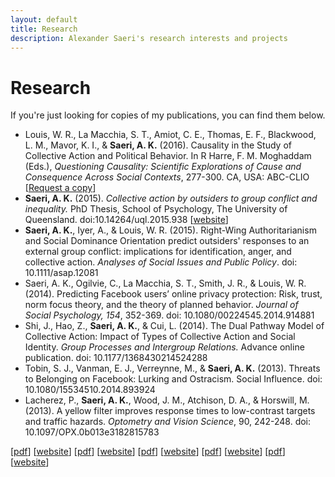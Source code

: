 ```yaml
---
layout: default
title: Research
description: Alexander Saeri's research interests and projects
---
```


# Research

If you're just looking for copies of my publications, you can find them below.

- Louis, W. R., La Macchia, S. T., Amiot, C. E., Thomas, E. F., Blackwood, L. M., Mavor, K. I., & **Saeri, A. K.** (2016). Causality in the Study of Collective Action and Political Behavior. In R Harre, F. M. Moghaddam (Eds.), *Questioning Causality: Scientific Explorations of Cause and Consequence Across Social Contexts*, 277-300. CA, USA: ABC-CLIO [[Request a copy](mailto:alexander@aksaeri.com?subject=Request%20Causality%20Chapter)]
- **Saeri, A. K.** (2015). *Collective action by outsiders to group conflict and inequality.* PhD Thesis, School of Psychology, The University of Queensland. doi:10.14264/uql.2015.938 [[website](http://dx.doi.org/http://dx.doi.org/10.14264/uql.2015.938)]
- **Saeri, A. K.**, Iyer, A., & Louis, W. R. (2015). Right-Wing Authoritarianism and Social Dominance Orientation predict outsiders' responses to an external group conflict: implications for identification, anger, and collective action. *Analyses of Social Issues and Public Policy*. doi:  10.1111/asap.12081 
- Saeri, A. K.</strong>, Ogilvie, C., La Macchia, S. T., Smith, J. R., & Louis, W. R. (2014). Predicting Facebook users’ online privacy protection: Risk, trust, norm focus theory, and the theory of planned behavior. *Journal of Social Psychology, 154*, 352-369. doi:  10.1080/00224545.2014.914881 
- Shi, J., Hao, Z., <strong>Saeri, A. K.</strong>, & Cui, L. (2014). The Dual Pathway Model of Collective Action: Impact of Types of Collective Action and Social Identity. <em>Group Processes and Intergroup Relations.</em> Advance online publication. doi: 10.1177/1368430214524288 
- Tobin, S. J., Vanman, E. J., Verreynne, M., & **Saeri, A. K.** (2013). Threats to Belonging on Facebook: Lurking and Ostracism. Social Influence. doi: 10.1080/15534510.2014.893924
- Lacherez, P., **Saeri, A. K.**, Wood, J. M., Atchison, D. A., & Horswill, M. (2013). A yellow filter improves response times to low-contrast targets and traffic hazards. *Optometry and Vision Science*, 90, 242-248. doi: 10.1097/OPX.0b013e3182815783 
		
[<a href="files/publications/SaeriIyerLouis2015_ideologycollectiveaction.pdf">pdf</a>] [<a href="http://onlinelibrary.wiley.com/doi/10.1111/asap.12081/full">website</a>]</li>
[<a href="files/publications/SaeriOgilvieLaMacchiaSmithLouis2014_facebook.pdf">pdf</a>]
 [<a href="http://www.tandfonline.com/doi/abs/10.1080/00224545.2014.914881">website</a>]</li>
 [<a href="files/publications/ShiHaoSaeriCui2014_dualpathway.pdf">pdf</a>] [<a href="http://gpi.sagepub.com/content/early/2014/03/12/1368430214524288.abstract">website</a>]</li>
  [<a href="files/publications/TobinVanmanVerreynneSaeri2014_belonging.pdf">pdf</a>] [<a href="http://www.tandfonline.com/doi/abs/10.1080/15534510.2014.893924">website</a>]</li>
  [<a href="files/publications/LacherezSaeriWoodAtchisonHorswill2013_yellowfilter.pdf">pdf</a>] [<a href="http://journals.lww.com/optvissci/Abstract/2013/03000/A_Yellow_Filter_Improves_Response_Times_to.9.aspx">website</a>]</li>
